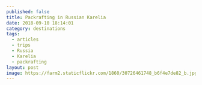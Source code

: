 ```yaml
---
published: false
title: Packrafting in Russian Karelia
date: 2018-09-10 18:14:01
category: destinations
tags:
  - articles
  - trips
  - Russia
  - Karelia
  - packrafting
layout: post
image: https://farm2.staticflickr.com/1860/30726461748_b6f4e7de82_b.jpg
---
```



  
<!--more-->
